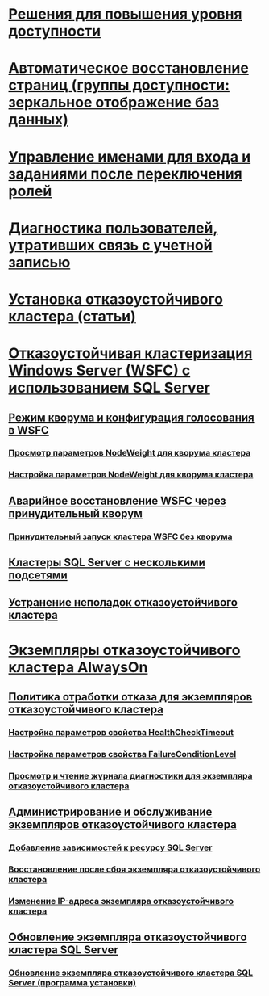 # [Решения для повышения уровня доступности](high-availability-solutions-sql-server.md)  
# [Автоматическое восстановление страниц (группы доступности: зеркальное отображение баз данных)](automatic-page-repair-availability-groups-database-mirroring.md)  
# [Управление именами для входа и заданиями после переключения ролей](management-of-logins-and-jobs-after-role-switching-sql-server.md)  
# [Диагностика пользователей, утративших связь с учетной записью](troubleshoot-orphaned-users-sql-server.md)  

# [Установка отказоустойчивого кластера (статьи)](install/TOC.md)  

# [Отказоустойчивая кластеризация Windows Server (WSFC) с использованием SQL Server](windows/windows-server-failover-clustering-wsfc-with-sql-server.md)  
## [Режим кворума и конфигурация голосования в WSFC](windows/wsfc-quorum-modes-and-voting-configuration-sql-server.md)  
### [Просмотр параметров NodeWeight для кворума кластера](windows/view-cluster-quorum-nodeweight-settings.md)  
### [Настройка параметров NodeWeight для кворума кластера](windows/configure-cluster-quorum-nodeweight-settings.md)  
## [Аварийное восстановление WSFC через принудительный кворум](windows/wsfc-disaster-recovery-through-forced-quorum-sql-server.md)  
### [Принудительный запуск кластера WSFC без кворума](windows/force-a-wsfc-cluster-to-start-without-a-quorum.md)  
## [Кластеры SQL Server с несколькими подсетями](windows/sql-server-multi-subnet-clustering-sql-server.md)  
## [Устранение неполадок отказоустойчивого кластера](windows/failover-cluster-troubleshooting.md)  

# [Экземпляры отказоустойчивого кластера AlwaysOn](windows/always-on-failover-cluster-instances-sql-server.md)  
## [Политика отработки отказа для экземпляров отказоустойчивого кластера](windows/failover-policy-for-failover-cluster-instances.md)  
### [Настройка параметров свойства HealthCheckTimeout](windows/configure-healthchecktimeout-property-settings.md)  
### [Настройка параметров свойства FailureConditionLevel](windows/configure-failureconditionlevel-property-settings.md)  
### [Просмотр и чтение журнала диагностики для экземпляра отказоустойчивого кластера](windows/view-and-read-failover-cluster-instance-diagnostics-log.md)  
## [Администрирование и обслуживание экземпляров отказоустойчивого кластера](windows/failover-cluster-instance-administration-and-maintenance.md)  
### [Добавление зависимостей к ресурсу SQL Server](windows/add-dependencies-to-a-sql-server-resource.md)  
### [Восстановление после сбоя экземпляра отказоустойчивого кластера](windows/recover-from-failover-cluster-instance-failure.md)  
### [Изменение IP-адреса экземпляра отказоустойчивого кластера](windows/change-the-ip-address-of-a-failover-cluster-instance.md)  
## [Обновление экземпляра отказоустойчивого кластера SQL Server](windows/upgrade-a-sql-server-failover-cluster-instance.md)  
### [Обновление экземпляра отказоустойчивого кластера SQL Server (программа установки)](windows/upgrade-a-sql-server-failover-cluster-instance-setup.md)
